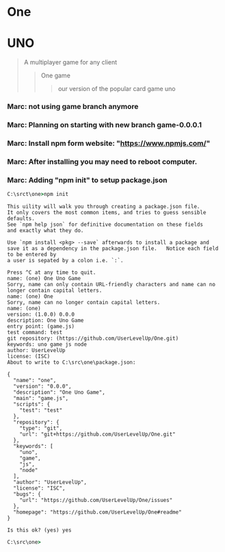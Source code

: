 # One
# UNO
> A multiplayer game for any client
>>One game
>>>our version of the popular card game uno

### Marc: not using game branch anymore
### Marc: Planning on starting with new branch game-0.0.0.1
### Marc: Install npm form website: "https://www.npmjs.com/"
### Marc: After installing you may need to reboot computer.
### Marc: Adding "npm init" to setup package.json
``` cmd
C:\srct\one>npm init
```
``` npm
This uility will walk you through creating a package.json file.
It only covers the most common items, and tries to guess sensible defaults.
See `npm help json` for definitive documentation on these fields
and exactly what they do.

Use `npm install <pkg> --save` afterwards to install a package and
save it as a dependency in the package.json file.   Notice each field to be entered by
a user is sepated by a colon i.e. `:`.

Press ^C at any time to quit.
name: (one) One Uno Game
Sorry, name can only contain URL-friendly characters and name can no longer contain capital letters.
name: (one) One
Sorry, name can no longer contain capital letters.
name: (one)
version: (1.0.0) 0.0.0
description: One Uno Game
entry point: (game.js)
test command: test
git repository: (https://github.com/UserLevelUp/One.git)
keywords: uno game js node
author: UserLevelUp
license: (ISC)
About to write to C:\src\one\package.json:

{
  "name": "one",
  "version": "0.0.0",
  "description": "One Uno Game",
  "main": "game.js",
  "scripts": {
    "test": "test"
  },
  "repository": {
    "type": "git",
    "url": "git+https://github.com/UserLevelUp/One.git"
  },
  "keywords": [
    "uno",
    "game",
    "js",
    "node"
  ],
  "author": "UserLevelUp",
  "license": "ISC",
  "bugs": {
    "url": "https://github.com/UserLevelUp/One/issues"
  },
  "homepage": "https://github.com/UserLevelUp/One#readme"
}

Is this ok? (yes) yes
```
``` cmd
C:\src\one>
```



